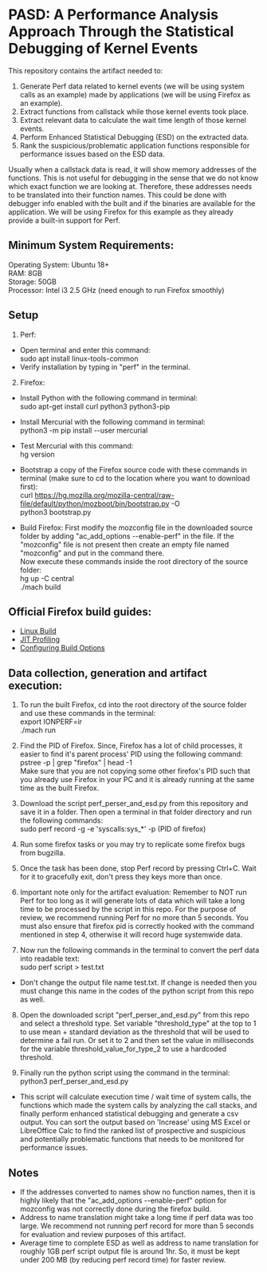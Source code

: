 # PASD: A Performance Analysis Approach Through the Statistical Debugging of Kernel Events

This repository contains the artifact needed to:
1. Generate Perf data related to kernel events (we will be using system calls as an example) made by applications (we will be using Firefox as an example).
2. Extract functions from callstack while those kernel events took place.
3. Extract relevant data to calculate the wait time length of those kernel events.
4. Perform Enhanced Statistical Debugging (ESD) on the extracted data.
5. Rank the suspicious/problematic application functions responsible for performance issues based on the ESD data.

Usually when a callstack data is read, it will show memory addresses of the functions. This is not useful for debugging in the sense that we do not know which exact function we are looking at. Therefore, these addresses needs to be translated into their function names. This could be done with debugger info enabled with the built and if the binaries are available for the application. We will be using Firefox for this example as they already provide a built-in support for Perf.

## Minimum System Requirements:

Operating System: Ubuntu 18+\
RAM: 8GB\
Storage: 50GB\
Processor: Intel i3 2.5 GHz (need enough to run Firefox smoothly)

## Setup

1. Perf:
- Open terminal and enter this command:\
  sudo apt install linux-tools-common
- Verify installation by typing in "perf" in the terminal.

2. Firefox:
- Install Python with the following command in terminal:\
  sudo apt-get install curl python3 python3-pip
  
- Install Mercurial with the following command in terminal:\
  python3 -m pip install --user mercurial
  
- Test Mercurial with this command:\
  hg version
- Bootstrap a copy of the Firefox source code with these commands in terminal (make sure to cd to the location where you want to download first):\
  curl https://hg.mozilla.org/mozilla-central/raw-file/default/python/mozboot/bin/bootstrap.py -O\
  python3 bootstrap.py
  
- Build Firefox:
  First modify the mozconfig file in the downloaded source folder by adding "ac_add_options --enable-perf" in the file. If the "mozconfig" file is not present then create an empty file named "mozconfig" and put in the command there.\
  Now execute these commands inside the root directory of the source folder:\
  hg up -C central\
  ./mach build

## Official Firefox build guides:

- [Linux Build](https://firefox-source-docs.mozilla.org/setup/linux_build.html)
- [JIT Profiling](https://firefox-source-docs.mozilla.org/performance/jit_profiling_with_perf.html)
- [Configuring Build Options](https://firefox-source-docs.mozilla.org/setup/configuring_build_options.html)

## Data collection, generation and artifact execution:

1. To run the built Firefox, cd into the root directory of the source folder and use these commands in the terminal:\
  export IONPERF=ir\
  ./mach run

2. Find the PID of Firefox. Since, Firefox has a lot of child processes, it easier to find it's parent process' PID using the following command:\
   pstree -p | grep "firefox" | head -1\
   Make sure that you are not copying some other firefox's PID such that you already use Firefox in your PC and it is already running at the same time as the built Firefox.

4. Download the script perf_perser_and_esd.py from this repository and save it in a folder. Then open a terminal in that folder directory and run the following commands:\
  sudo perf record -g -e 'syscalls:sys_*' -p (PID of firefox)

5. Run some firefox tasks or you may try to replicate some firefox bugs from bugzilla.

6. Once the task has been done, stop Perf record by pressing Ctrl+C. Wait for it to gracefully exit, don't press they keys more than once.
   
7. Important note only for the artifact evaluation: Remember to NOT run Perf for too long as it will generate lots of data which will take a long time to be processed by the script in this repo. For the purpose of review, we recommend running Perf for no more than 5 seconds. You must also ensure that firefox pid is correctly hooked with the command mentioned in step 4, otherwise it will record huge systemwide data.

9. Now run the following commands in the terminal to convert the perf data into readable text:\
   sudo perf script > test.txt
- Don't change the output file name test.txt. If change is needed then you must change this name in the codes of the python script from this repo as well.

8. Open the downloaded script "perf_perser_and_esd.py" from this repo and select a threshold type. Set variable "threshold_type" at the top to 1 to use mean + standard deviation as the threshold that will be used to determine a fail run. Or set it to 2 and then set the value in milliseconds for the variable threshold_value_for_type_2 to use a hardcoded threshold.

9. Finally run the python script using the command in the terminal:\
  python3 perf_perser_and_esd.py
- This script will calculate execution time / wait time of system calls, the functions which made the system calls by analyzing the call stacks, and finally perform enhanced statistical debugging and generate a csv output. You can sort the output based on 'Increase' using MS Excel or LibreOffice Calc to find the ranked list of prospective and suspicious and potentially problematic functions that needs to be monitored for performance issues.

## Notes
- If the addresses converted to names show no function names, then it is highly likely that the "ac_add_options --enable-perf" option for mozconfig was not correctly done during the firefox build.
- Address to name translation might take a long time if perf data was too large. We recommend not running perf record for more than 5 seconds for evaluation and review purposes of this artifact.
- Average time to complete ESD as well as address to name translation for roughly 1GB perf script output file is around 1hr. So, it must be kept under 200 MB (by reducing perf record time) for faster review.
